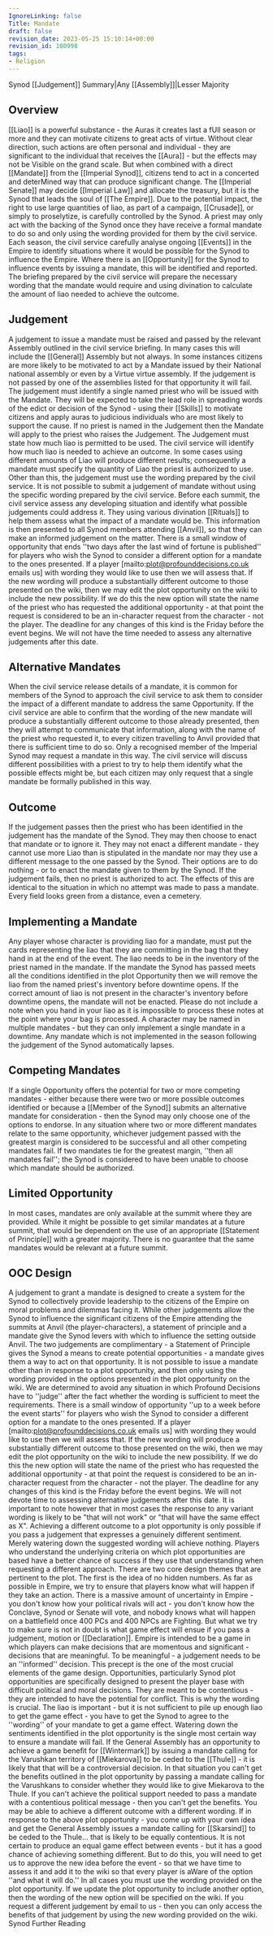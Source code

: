 ```yaml
---
IgnoreLinking: false
Title: Mandate
draft: false
revision_date: 2023-05-25 15:10:14+00:00
revision_id: 100998
tags:
- Religion
---
```


Synod [[Judgement]] Summary|Any [[Assembly]]|Lesser Majority
## Overview
[[Liao]] is a powerful substance - the Auras it creates last a fUll season or more and they can motivate citizens to great acts of virtue. Without clear direction, such actions are often personal and individual - they are significant to the individual that receives the [[Aura]] - but the effects may not be Visible on the grand scale. But when combined with a direct  [[Mandate]] from the [[Imperial Synod]], citizens tend to act in a concerted and deterMined way that can produce significant change. The [[Imperial Senate]] may decide [[Imperial Law]] and allocate the treasury, but it is the Synod that leads the soul of [[The Empire]].
Due to the potential impact, the right to use large quantities of liao, as part of a campaign, [[Crusade]], or simply to proselytize, is carefully controlled by the Synod. A priest may only act with the backing of the Synod once they have receive a formal mandate to do so and only using the wording provided for them by the civil service.
Each season, the civil service carefully analyse ongoing [[Events]] in the Empire to identify situations where it would be possible for the Synod to influence the Empire. Where there is an [[Opportunity]] for the Synod to influence events by issuing a mandate, this will be identified and reported. The briefing prepared by the civil service will prepare the necessary wording that the mandate would require and using divination to calculate the amount of liao needed to achieve the outcome.
## Judgement
A judgement to issue a mandate must be raised and passed by the relevant Assembly outlined in the civil service briefing. In many cases this will include the [[General]] Assembly but not always. In some instances citizens are more likely to be motivated to act by a Mandate issued by their National national assembly or even by a Virtue virtue assembly. If the judgement is not passed by one of the assemblies listed for that opportunity it will fail.
The judgement must identify a single named priest who will be issued with the Mandate. They will be expected to take the lead role in spreading words of the edict or decision of the Synod - using their [[Skills]] to motivate citizens and apply auras to judicious individuals who are most likely to support the cause. If no priest is named in the Judgement then the Mandate will apply to the priest who raises the Judgement.
The Judgement must state how much liao is permitted to be used. The civil service will identify how much liao is needed to achieve an outcome. In some cases using different amounts of Liao will produce different results; consequently a mandate must specify the quantity of Liao the priest is authorized to use.
Other than this, the judgement must use the wording prepared by the civil service. It is not possible to submit a judgement of mandate without using the specific wording prepared by the civil service. Before each summit, the civil service assess any developing situation and identify what possible judgements could address it. They using various divination [[Rituals]] to help them assess what the impact of a mandate would be. This information is then presented to all Synod members attending [[Anvil]], so that they can make an informed judgement on the matter.
There is a small window of opportunity that ends ''two days after the last wind of fortune is published'' for players who wish the Synod to consider a different option for a mandate to the ones presented. If a player [mailto:plot@profounddecisions.co.uk emails us] with wording they would like to use then we will assess that. If the new wording will produce a substantially different outcome to those presented on the wiki, then we may edit the plot opportunity on the wiki to include the new possibility. If we do this the new option will state the name of the priest who has requested the additional opportunity - at that point the request is considered to be an in-character request from the character - not the player. The deadline for any changes of this kind is the Friday before the event begins. We will not have the time needed to assess any alternative judgements after this date.
## Alternative Mandates
When the civil service release details of a mandate, it is common for members of the Synod to approach the civil service to ask them to consider the impact of a different mandate to address the same Opportunity. If the civil service are able to confirm that the wording of the new mandate will produce a substantially different outcome to those already presented, then they will attempt to communicate that information, along with the name of the priest who requested it, to every citizen travelling to Anvil provided that there is sufficient time to do so.
Only a recognised member of the Imperial Synod may request a mandate in this way. The civil service will discuss different possibilities with a priest to try to help them identify what the possible effects might be, but each citizen may only request that a single mandate be formally published in this way.
## Outcome
If the judgement passes then the priest who has been identified in the judgement has the mandate of the Synod. They may then choose to enact that mandate or to ignore it. They may not enact a different mandate - they cannot use more Liao than is stipulated in the mandate nor may they use a different message to the one passed by the Synod. Their options are to do nothing - or to enact the mandate given to them by the Synod.
If the judgement fails, then no priest is authorized to act. The effects of this are identical to the situation in which no attempt was made to pass a mandate.
Every field looks green from a distance, even a cemetery.
## Implementing a Mandate
Any player whose character is providing liao for a mandate, must put the cards representing the liao that they are committing in the bag that they hand in at the end of the event. The liao needs to be in the inventory of the priest named in the mandate. If the mandate the Synod has passed meets all the conditions identified in the plot Opportunity then we will remove the liao from the named priest's inventory before downtime opens. If the correct amount of liao is not present in the character's inventory before downtime opens, the mandate will not be enacted. Please do not include a note when you hand in your liao as it is impossible to process these notes at the point where your bag is processed.
A character may be named in multiple mandates - but they can only implement a single mandate in a downtime. Any mandate which is not implemented in the season following the judgement of the Synod automatically lapses.
## Competing Mandates
If a single Opportunity offers the potential for two or more competing mandates - either because there were two or more possible outcomes identified or because a [[Member of the Synod]] submits an alternative mandate for consideration - then the Synod may only choose one of the options to endorse. In any situation where two or more different mandates relate to the same opportunity, whichever judgement passed with the greatest margin is considered to be successful and all other competing mandates fail. If two mandates tie for the greatest margin, ''then all mandates fail''; the Synod is considered to have been unable to choose which mandate should be authorized.
## Limited Opportunity
In most cases, mandates are only available at the summit where they are provided. While it might be possible to get similar mandates at a future summit, that would be dependent on the use of an appropriate [[Statement of Principle]] with a greater majority. There is no guarantee that the same mandates would be relevant at a future summit.
## OOC Design
A judgement to grant a mandate is designed to create a system for the Synod to collectively provide leadership to the citizens of the Empire on moral problems and dilemmas facing it. While other judgements allow the Synod to influence the significant citizens of the Empire attending the summits at Anvil (the player-characters), a statement of principle and a mandate give the Synod levers with which to influence the setting outside Anvil. The two judgements are complimentary - a Statement of Principle gives the Synod a means to create potential opportunities - a mandate gives them a way to act on that opportunity.
It is not possible to issue a mandate other than in response to a plot opportunity, and then only using the wording provided in the options presented in the plot opportunity on the wiki. We are determined to avoid any situation in which Profound Decisions have to ''judge'' after the fact whether the wording is sufficient to meet the requirements.
There is a small window of opportunity ''up to a week before the event starts'' for players who wish the Synod to consider a different option for a mandate to the ones presented. If a player [mailto:plot@profounddecisions.co.uk emails us] with wording they would like to use then we will assess that. If the new wording will produce a substantially different outcome to those presented on the wiki, then we may edit the plot opportunity on the wiki to include the new possibility. If we do this the new option will state the name of the priest who has requested the additional opportunity - at that point the request is considered to be an in-character request from the character - not the player. The deadline for any changes of this kind is the Friday before the event begins. We will not devote time to assessing alternative judgements after this date.
It is important to note however that in most cases the response to any variant wording is likely to be "that will not work" or "that will have the same effect as X". Achieving a different outcome to a plot opportunity is only possible if you pass a judgement that expresses a genuinely different sentiment. Merely watering down the suggested wording will achieve nothing. Players who understand the underlying criteria on which plot opportunities are based have a better chance of success if they use that understanding when requesting a different approach.
There are two core design themes that are pertinent to the plot. The first is the idea of no hidden numbers. As far as possible in Empire, we try to ensure that players know what will happen if they take an action. There is a massive amount of uncertainty in Empire - you don't know how your political rivals will act - you don't know how the Conclave, Synod or Senate will vote, and nobody knows what will happen on a battlefield once 400 PCs and 400 NPCs are Fighting. But what we try to make sure is not in doubt is what game effect will ensue if you pass a judgement, motion or [[Declaration]].
Empire is intended to be a game in which players can make decisions that are momentous and significant - decisions that are meaningful. To be meaningful - a judgement needs to be an ''informed'' decision. This precept is the one of the most crucial elements of the game design. Opportunities, particularly Synod plot opportunities are specifically designed to present the player base with difficult political and moral decisions. They are meant to be contentious - they are intended to have the potential for conflict. This is why the wording is crucial. The liao is important - but it is not sufficient to pile up enough liao to get the game effect - you have to get the Synod to agree to the ''wording'' of your mandate to get a game effect.
Watering down the sentiments identified in the plot opportunity is the single most certain way to ensure a mandate will fail. If the General Assembly has an opportunity to achieve a game benefit for [[Wintermark]] by issuing a mandate calling for the Varushkan territory of [[Miekarova]] to be ceded to the [[Thule]] - it is likely that that will be a controversial decision. In that situation you can't get the benefits outlined in the plot opportunity by passing a mandate calling for the Varushkans to consider whether they would like to give Miekarova to the Thule. If you can't achieve the political support needed to pass a mandate with a contentious political message - then you can't get the benefits.
You may be able to achieve a different outcome with a different wording. If in response to the above plot opportunity - you come up with your own idea and get the General Assembly issues a mandate calling for [[Skarsind]] to be ceded to the Thule... that is likely to be equally contentious. It is not certain to produce an equal game effect between events - but it has a good chance of achieving something different. But to do this, you will need to get us to approve the new idea before the event - so that we have time to assess it and add it to the wiki so that every player is aWare of the option ''and what it will do.''
In all cases you must use the wording provided on the plot opportunity. If we update the plot opportunity to include another option, then the wording of the new option will be specified on the wiki. If you request a different judgement by email to us - then you can only access the benefits of that judgement by using the new wording provided on the wiki. 
Synod Further Reading